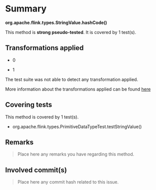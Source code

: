 # Summary
**org.apache.flink.types.StringValue.hashCode()**

This method is **strong pseudo-tested**.
It is covered by 1 test(s). 


## Transformations applied

- 0

- 1


The test suite was not able to detect any transformation applied.

More information about the transformations applied can be found [here](https://github.com/STAMP-project/pitest-descartes)

## Covering tests
This method is covered by 1 test(s).
* org.apache.flink.types.PrimitiveDataTypeTest.testStringValue()


## Remarks
> Place here any remarks you have regarding this method.

## Involved commit(s)

> Place here any commit hash related to this issue.

